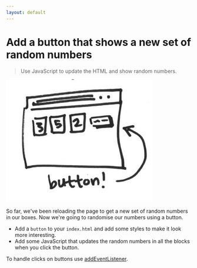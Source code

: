 ```yaml
---
layout: default
---
```


# Add a button that shows a new set of random numbers

> Use JavaScript to update the HTML and show random numbers.

![](./img/5.jpg)

So far, we've been reloading the page to get a new set of random numbers in our boxes. Now we're going to randomise our numbers using a button.

* Add a `button` to your `index.html` and add some styles to make it look more interesting.
* Add some JavaScript that updates the random numbers in all the blocks when you click the button.

To handle clicks on buttons use [addEventListener](https://developer.mozilla.org/en-US/docs/Web/API/EventTarget/addEventListener).
